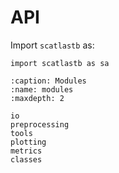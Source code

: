 # API

Import `scatlastb` as:

```
import scatlastb as sa
```


```{toctree}
:caption: Modules
:name: modules
:maxdepth: 2

io
preprocessing
tools
plotting
metrics
classes
```

